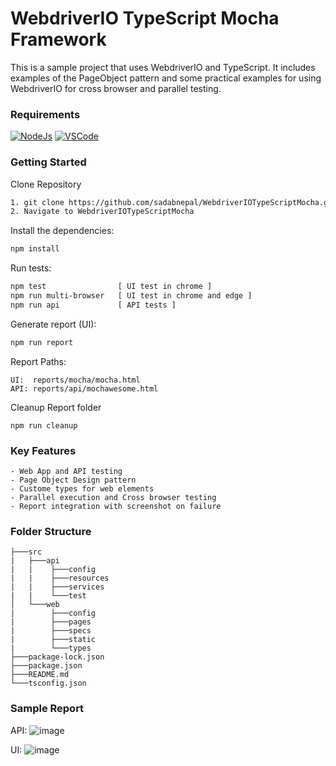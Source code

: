 # WebdriverIO TypeScript Mocha Framework
This is a sample project that uses WebdriverIO and TypeScript. It includes examples of the PageObject pattern and some practical examples for using WebdriverIO for cross browser and parallel testing.

### Requirements
[![NodeJs](https://img.shields.io/badge/-NodeJS%20v12%20OR%20later-%23339933?logo=npm)](https://nodejs.org/en/download/)
[![VSCode](https://img.shields.io/badge/-Visual%20Studio%20Code-%233178C6?logo=visual-studio-code)](https://code.visualstudio.com/download)

### Getting Started
Clone Repository
```bash
1. git clone https://github.com/sadabnepal/WebdriverIOTypeScriptMocha.git
2. Navigate to WebdriverIOTypeScriptMocha
```

Install the dependencies:
```bash
npm install
```

Run tests:
```bash
npm test                [ UI test in chrome ]
npm run multi-browser   [ UI test in chrome and edge ]
npm run api             [ API tests ]
```

Generate report (UI):
```bash
npm run report
```

Report Paths:
```
UI:  reports/mocha/mocha.html
API: reports/api/mochawesome.html
```

Cleanup Report folder
```
npm run cleanup
```

### Key Features
	- Web App and API testing
	- Page Object Design pattern
	- Custome types for web elements
	- Parallel execution and Cross browser testing
	- Report integration with screenshot on failure

### Folder Structure
```
├───src
|   ├───api
|   |    ├───config
|   |    ├───resources
|   |    ├───services
|   |    └───test
│   └───web
|        ├───config
|        ├───pages
|        ├───specs
|        ├───static
|        └───types
├───package-lock.json
├───package.json
├───README.md
└───tsconfig.json
```
	
### Sample Report
API:
![image](https://user-images.githubusercontent.com/65847528/143480364-2315b191-e8cd-460b-967c-e430abb29416.png)

UI:
![image](https://user-images.githubusercontent.com/65847528/143480443-cee233a4-6296-4773-8b54-c593d7dfd022.png)
